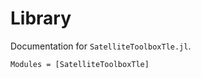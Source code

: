 Library
=======

Documentation for `SatelliteToolboxTle.jl`.

```@autodocs
Modules = [SatelliteToolboxTle]
```

